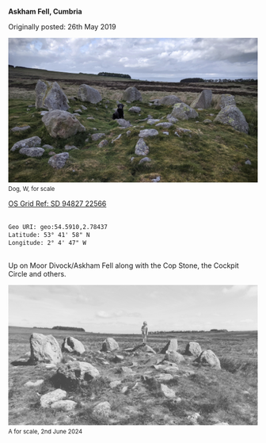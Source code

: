 **Askham Fell, Cumbria**

Originally posted: 26th May 2019

![cairn_circle_1](images/cairn_circle_1.png)
<small>Dog, W, for scale</small>

[OS Grid Ref: SD 94827 22566](https://osmaps.ordnancesurvey.co.uk/54.59103,-2.78437,18/pin)

```

Geo URI: geo:54.5910,2.78437
Latitude: 53° 41' 58" N
Longitude: 2° 4' 47" W
    
```

Up on Moor Divock/Askham Fell along with the Cop Stone, the Cockpit Circle and others. 

![20240602_moor_divock_cairn_circle_lento_orl_mono_standard_a142_1717322519](images/20240602_moor_divock_cairn_circle_lento_orl_mono_standard_a142_1717322519.jpg)
<small>A for scale, 2nd June 2024</small>